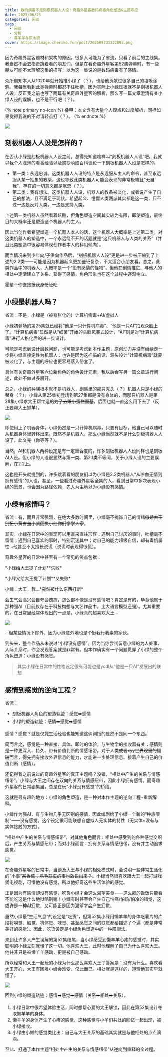 ```yaml
---
title: 数码病毒不是刻板机器人人设！奇趣外星客数码病毒角色塑造&主题呼应
date: 2025/06/25
categories: 闲谈
tags: 
  - 闲谈
  - 分析
  - 喜羊羊与灰太狼
cover: https://image.cheriko.fun/post/202509231322093.png
---
```


因为奇趣外星客题材和架构的原因，很多人可能为了省流，只看了前后的主线集。我当然不会去指责跳着看的朋友们，但是在看奇趣外星客第52集弹幕时，有一些朋友可能不太理解这集的描写，以为这一集说的是数码病毒有了感情。

众所周知本人从1020年就开始推小绿了（？），也给他贡献过很多自己的垃圾涂鸦。我每当看到此类弹幕时都忍不住吐槽，因为实际上小绿压根就不是刻板机器人人设。反正我之前也写了两篇有关奇趣外星客的解析，那么写一篇文章澄清有关小绿人设的误解，也不是不行吧（？）。

{% note primary no-icon %}
叠甲：本文含有大量个人观点和过度解析，同担如果觉得我说的不对请轻点打（？）。
{% endnote %}

![](https://image.cheriko.fun/post/202509231322093.png)

## 刻板机器人人设是怎样的？

在否认小绿是刻板机器人人设之前，总得先知道啥样叫“刻板机器人人设”吧。我就以我个人浅薄的看番经验~~以及摘抄萌娘百科~~谈论一下刻板机器人人设是怎样的。

* 第一类：永远忠诚。这类机器人人设的特点是永远服从主人的命令，甚至永远服从某一抽象的教条，这也导致此类机器人可能会表现的非常极端且“无自我”，存在的一切意义都是献忠（？）。
* 第二类：我有想法。这类机器人人设，机器人的教条被淡化，或者说产生了自己的想法，且不满足于现状。希望起义、憧憬人类两派其实都是这一类，只不过一边是反对人类，一边是支持人类。

上述第一类机器人虽然看着炫酷，但角色塑造空间其实较为有限，即使塑造，最终目的大概率还是塑造这个机器人的主人。

因此当创作者希望塑造一个机器人本人的话，这个机器人大概率是上述第二类。对这类机器人的塑造中，一个永远绕不开的话题就是“这只机器人与人类的关系”（并且此类塑造中很容易体现创作者本人的科幻倾向）。

而当情况来到少年向/子供向作品后，“刻板机器人人设”更是进一步被压缩到了上述的2.2类——可能是因为机器起义更加~~鉴证~~复杂，不太适合小朋友看。总之，此类作品中的机器人，大概率是一个“没有感情的怪物”，但他在剧情推进、与他人的相处中逐渐建立了关系、获得了感情，角色形象也在这个过程中逐渐树立。

~~霍星：你直接报我身份证吧~~

## 小绿是机器人吗？

省流：不是，小绿是（被夸张化的）计算机病毒+AI/虚拟人

小绿初登场的第25集就已经将“他是一只计算机病毒”、“他是一只AI”拍观众脸上了。“计算机病毒”显然是从“细菌”开始的头脑风暴式设计，“AI”则是对“计算机病毒”进行人格化后的进一步设计。

可能是考虑到设计层数问题，也可能是考虑到本作主题，原创动力并没有继续走一步将小绿直接定性为机器人：也许是因为这样搞的话，源头设计“计算机病毒”就要被淡化了，与主题的呼应也更容易落入俗套了。

具体有关奇趣外星客六位新角色的角色设计元素，我以后会写另一篇文章进行阐述，此处不做过多展开。

总之，小绿的种族根本就不是机器人，剧集里的那只秃头（？）机器人只是小绿的替身（？）。小绿从第25集初登场到第27集都是没有身体的，而那只机器人是第28集小绿求大王帮忙造的~~为了去跟小蛋糕面基~~，后面也就一直这么用下去了（反正要帮大王抓羊）。

![](https://image.cheriko.fun/post/202509231323779.png)

即使用上了机器身体，小绿仍然是一只计算机病毒，只要有目标，他自己可以随时从机器身体里转移出来。既然不是机器人，那么小绿当然就不是什么刻板机器人人设了，此文完（你等等？）。

当然，AI和机器人两种设定是有一定重合度的，许多刻板机器人人设同样也是刻板AI人设。但小绿的人设很显然与第一类、第2.1类不等同，关于小绿人设的主要误解，在2.2上。

这也是开头就提到的，许多跳着看的朋友们以为小绿是2.2类机器人“从冷血无情到拥有感情”的人设。甚至，一些看过奇趣外星客全集的人，看到日常中多次表现小绿的愿景，也会因为路径依赖，先入为主地以为小绿没有感情。

## 小绿有感情吗？

省流：有，而且非常强烈，在绝大多数时间里，小绿毫不掩饰自己的情绪~~傲娇大王别扭小黄害羞小紫固执小红你们学学人家~~。

其实，小绿在日常中的表现可以用直来直往形容：遇到自己讨厌的事时，吐槽毫不留情；遇到自己喜欢的事时，特别沉迷其中；对自己的能力超级自信，却有毒奶属性…他甚至不太擅长说谎（说谎时表现得很慌）。

奇趣外星客的日常中甚至有一个常见的笑点包袱：

\*小绿给大王提了计划\*\*失败\*

\*小绿又给大王提了计划\*\*又失败\*

小绿：大王，我…\*突然被什么东西打断\*

会生气会高兴会自夸会愧疚，怎么都不像是没有感情吧？肯定是有的，毕竟他属于那种强AI（目前仅存在于科技构想与文艺作品中，比大语言模型还强）。尤其重要的，在日常里经常体现出的一点是，小绿真的超喜欢大王…

![](https://image.cheriko.fun/post/202509231324726.png)

…但某些情况下除外，因为小绿意外地也是个挺我行我素的家伙。

到头来，整个作品从未说过“小绿没有感情”。因为当你尝试留意小绿的为人处事、人际关系时，你会发现答案就是非常有。但本作确实有一个问题贯穿了小绿的整个角色塑造：小绿没有感觉。

> 其实小绿在日常中的性格设定很有可能也是ycdl从“他是一只AI”发展出的联想

## 感情到感觉的逆向工程？

省流：
* 刻板机器人角色的塑造轨迹：感觉➡️感情
* 小绿的塑造轨迹：感情➡️感觉➡️感情

感情？感觉？就是仅凭生活经验也能知道这俩词指的显然不是同一个东西。

简而言之，感觉是一种直接、具体、即时的体验，与生物学的接收器有关；感情则是一种更深入、持久、带有价值判断的情感纽带。对于人类~~或者xyy世界观里的福瑞~~而言，得先拥有接收外界信息的能力，才能进一步处理信息、接着产生自己的价值判断（感情）。

还记得我之前说过的奇趣外星客的真正主题吗？没错，“相处中产生的关系与情感纽带”。小绿与大王之间存在双向的关系与情感纽带，因此小绿拥有感情。而奇趣外星客的日常剧集里，总是在玩“小绿没有感觉”的桥段。

这就是最有趣的地方：小绿的角色塑造，是一种对本作主题的逆向工程+重新解释。

小绿作为强AI，有与生物几乎无区别的感情，因此编剧给了小绿一个新的“种族限制”——没有感觉。这个设定很可能联想自虚拟人无实体的特性（无实体=没有与实体接触的方式）。

“相处中产生的关系与情感纽带”，对其他角色而言：相处中感受到的各种感觉交织后，产生关系与情感纽带；而对小绿而言：拥有关系与情感纽带，没有并主动追求感觉。

![](https://image.cheriko.fun/post/202509231324191.png)

在奇趣外星客的日常中，当谈及大王与小绿的相处模式时，会说明一些非常生活化的“小事”~~某香蕉：鸡毛蒜皮的事也敢说出来？~~。小绿当然很喜欢跟大王一起打游戏煲电视剧，可惜他没有感觉，所以他好奇这些生活体验的感觉。

正是因为有感情却没有感觉，吃货小绿才会这么渴望美食——这么靓的饭饭只能看不能吃这是什么地狱酷刑嘛！小绿有时甚至会产生自己怕痛/怕热/怕冷的错觉，这或许是一种AI幻觉，又可能正是因为渴望才会产生幻觉。

虽然小绿最“生活气息”的设定是“吃货”，但第52集小绿用懒羊羊的身体吃薯片的片段将嗅觉、触觉、机体觉、味觉、甚至感觉之间的联觉都给描述了个遍（都是非常美好的感觉）。因此，吃货设定是小绿角色塑造中的一种障眼法。

来到让许多人产生误解的第52集结尾，当小绿感受到懒羊羊心疼的感觉时，其实聪明的小绿立刻就懂了这一切。他喜欢大王，此时他理解了自己为什么喜欢大王。他并非只是被懒羊羊感动，更是被自己感动。

所以经常和大王一起玩的小绿为什么那么喜欢大王？答案是：没有为什么。喜欢看大王开心，大王有困难小绿会难受，仅此而已。相处就是这样的，道理他其实早就懂了。

![](https://image.cheriko.fun/post/202509231325174.png)

回到小绿的塑造轨迹：感情➡️感觉➡️感情（关系➡️相处➡️关系）。

1. 小绿日常中很希望体验生活，同时想帮心爱的大王解锁，因此在第52集设计夺取懒羊羊的身体。
2. 懒羊羊的身体产生了心疼的感觉，这种感觉与小羊们共处的回忆一起出现，被小绿接收。
3. 小绿由小懒的感觉类比出：自己与大王关系的基础其实就是与他相处的点点滴滴。

至此、打通了本作主题“相处中产生的关系与情感纽带”从逆向到重释的全过程。